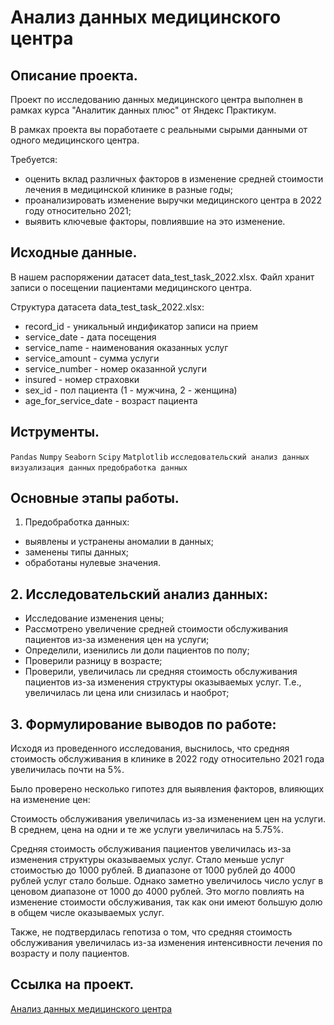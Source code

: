 # Анализ данных медицинского центра

## Описание проекта.

Проект по исследованию данных медицинского центра выполнен в рамках курса "Аналитик данных плюс" от Яндекс Практикум.

В рамках проекта вы поработаете с реальными сырыми данными от одного медицинского центра.

Требуется:

* оценить вклад различных факторов в изменение средней стоимости лечения в медицинской клинике в разные годы;
* проанализировать изменение выручки медицинского центра в 2022 году относительно 2021;
* выявить ключевые факторы, повлиявшие на это изменение.

## Исходные данные.

В нашем распоряжении датасет data_test_task_2022.xlsx. Файл хранит записи о посещении пациентами медицинского центра.

Структура датасета data_test_task_2022.xlsx:

* record_id - уникальный индификатор записи на прием
* service_date - дата посещения
* service_name - наименования оказанных услуг
* service_amount - сумма услуги
* service_number - номер оказанной услуги
* insured - номер страховки
* sex_id - пол пациента (1 - мужчина, 2 - женщина)
* age_for_service_date - возраст пациента

## Иструменты.

```Pandas``` ```Numpy``` ```Seaborn``` ```Scipy``` ```Matplotlib``` ```исследовательский анализ данных``` ```визуализация данных``` ```предобработка данных```

## Основные этапы работы.

1. Предобработка данных:
* выявлены и устранены аномалии в данных;
* заменены типы данных;
* обработаны нулевые значения.

## 2. Исследовательский анализ данных:

* Исследование изменения цены;
* Рассмотрено увеличение средней стоимости обслуживания пациентов из-за изменения цен на услуги;
* Определили, изенились ли доли пациентов по полу;
* Проверили разницу в возрасте;
* Проверили, увеличилась ли средняя стоимость обслуживания пациентов из-за изменения структуры оказываемых услуг. Т.е., увеличилась ли цена или снизилась и наоброт;

## 3. Формулирование выводов по работе:

Исходя из проведенного исследования, выснилось, что средняя стоимость обслуживания в клинике в 2022 году относительно 2021 года увеличилась почти на 5%.

Было проверено несколько гипотез для выявления факторов, влияющих на изменение цен:

Стоимость обслуживания увеличилась из-за изменением цен на услуги. В среднем, цена на одни и те же услуги увеличилась на 5.75%.

Средняя стоимость обслуживания пациентов увеличилась из-за изменения структуры оказываемых услуг. Стало меньше услуг стоимостью до 1000 рублей. В диапазоне от 1000 рублей до 4000 рублей услуг стало больше. Однако заметно увеличилось число услуг в ценовом диапазоне от 1000 до 4000 рублей. Это могло повлиять на изменение стоимости обслуживания, так как они имеют большую долю в общем числе оказываемых услуг.

Также, не подтвердилась гепотиза о том, что средняя стоимость обслуживания увеличилась из-за изменения интенсивности лечения по возрасту и полу пациентов.

## Ссылка на проект.

[Анализ данных медицинского центра](https://github.com/i13th/Yandex_Practicum_Data_Analyst/blob/main/%D0%9F%D1%80%D0%BE%D0%B5%D0%BA%D1%82_MC_13%3A%20%D0%90%D0%BD%D0%B0%D0%BB%D0%B8%D0%B7%20%D0%B4%D0%B0%D0%BD%D0%BD%D1%8B%D1%85%20%D0%BC%D0%B5%D0%B4%D0%B8%D1%86%D0%B8%D0%BD%D1%81%D0%BA%D0%BE%D0%B3%D0%BE%20%D1%86%D0%B5%D0%BD%D1%82%D1%80%D0%B0/%D0%90%D0%BD%D0%B0%D0%BB%D0%B8%D1%82%D0%B8%D0%BA%D0%B0%20%D0%B4%D0%B0%D0%BD%D0%BD%D1%8B%D1%85%20%D0%BC%D0%B5%D0%B4%D0%B8%D1%86%D0%B8%D0%BD%D1%81%D0%BA%D0%BE%D0%B3%D0%BE%20%D1%86%D0%B5%D0%BD%D1%82%D1%80%D0%B0.ipynb)
